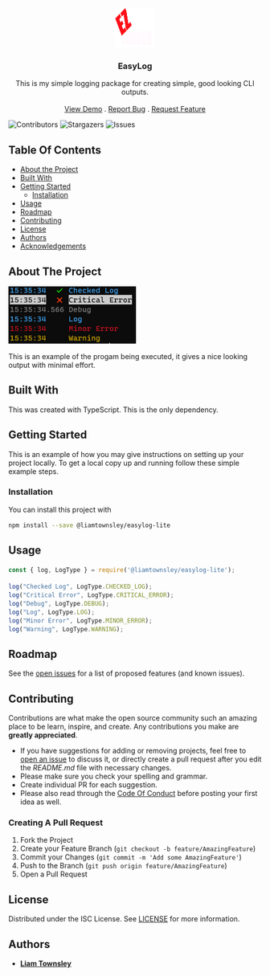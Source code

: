 <br/>
<p align="center">
  <a href="https://github.com/LiamTownsley2/EasyLogLite">
    <img src=".github/images/logo-transparent.png" alt="Logo" width="80" height="80">
  </a>

  <h3 align="center">EasyLog</h3>

  <p align="center">
    This is my simple logging package for creating simple, good looking CLI outputs.
    <br/>
    <br/>
    <a href="https://github.com/LiamTownsley2/EasyLogLite">View Demo</a>
    .
    <a href="https://github.com/LiamTownsley2/EasyLogLite/issues">Report Bug</a>
    .
    <a href="https://github.com/LiamTownsley2/EasyLogLite/issues">Request Feature</a>
  </p>
</p>

![Contributors](https://img.shields.io/github/contributors/LiamTownsley2/EasyLogLite?color=dark-green) ![Stargazers](https://img.shields.io/github/stars/LiamTownsley2/EasyLogLite?style=social) ![Issues](https://img.shields.io/github/issues/LiamTownsley2/EasyLogLite) 

## Table Of Contents

* [About the Project](#about-the-project)
* [Built With](#built-with)
* [Getting Started](#getting-started)
  * [Installation](#installation)
* [Usage](#usage)
* [Roadmap](#roadmap)
* [Contributing](#contributing)
* [License](#license)
* [Authors](#authors)
* [Acknowledgements](#acknowledgements)

## About The Project

![Screen Shot](./.github/images/example.png)

This is an example of the progam being executed, it gives a nice looking output with minimal effort.

## Built With

This was created with TypeScript. This is the only dependency.

## Getting Started

This is an example of how you may give instructions on setting up your project locally.
To get a local copy up and running follow these simple example steps.

### Installation

You can install this project with
```sh
npm install --save @liamtownsley/easylog-lite
```

## Usage

```js
const { log, LogType } = require('@liamtownsley/easylog-lite');

log("Checked Log", LogType.CHECKED_LOG);
log("Critical Error", LogType.CRITICAL_ERROR);
log("Debug", LogType.DEBUG);
log("Log", LogType.LOG);
log("Minor Error", LogType.MINOR_ERROR);
log("Warning", LogType.WARNING);
```

## Roadmap

See the [open issues](https://github.com/LiamTownsley2/EasyLogLite/issues) for a list of proposed features (and known issues).

## Contributing

Contributions are what make the open source community such an amazing place to be learn, inspire, and create. Any contributions you make are **greatly appreciated**.
* If you have suggestions for adding or removing projects, feel free to [open an issue](https://github.com/LiamTownsley2/EasyLogLite/issues/new) to discuss it, or directly create a pull request after you edit the *README.md* file with necessary changes.
* Please make sure you check your spelling and grammar.
* Create individual PR for each suggestion.
* Please also read through the [Code Of Conduct](https://github.com/LiamTownsley2/EasyLogLite/blob/main/CODE_OF_CONDUCT.md) before posting your first idea as well.

### Creating A Pull Request

1. Fork the Project
2. Create your Feature Branch (`git checkout -b feature/AmazingFeature`)
3. Commit your Changes (`git commit -m 'Add some AmazingFeature'`)
4. Push to the Branch (`git push origin feature/AmazingFeature`)
5. Open a Pull Request

## License

Distributed under the ISC License. See [LICENSE](https://github.com/LiamTownsley2/EasyLogLite/blob/main/LICENSE.md) for more information.

## Authors

* **[Liam Townsley](https://github.com/LiamTownsley2)**